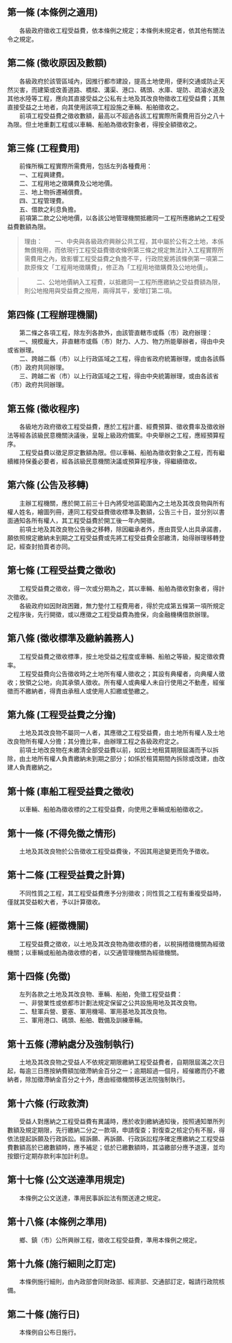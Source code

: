 第一條 (本條例之適用)
---------------------
　　各級政府徵收工程受益費，依本條例之規定；本條例未規定者，依其他有關法令之規定。  


第二條 (徵收原因及數額)
-----------------------
　　各級政府於該管區域內，因推行都市建設，提高土地使用，便利交通或防止天然災害，而建築或改善道路、橋樑、溝渠、港口、碼頭、水庫、堤防、疏濬水道及其他水陸等工程，應向其直接受益之公私有土地及其改良物徵收工程受益費；其無直接受益之土地者，向其使用該項工程設施之車輛、船舶徵收之。  
　　前項工程受益費之徵收數額，最高以不超過各該工程實際所需費用百分之八十為限。但土地重劃工程或以車輛、船舶為徵收對象者，得按全額徵收之。  


第三條 (工程費用)
-----------------
　　前條所稱工程實際所需費用，包括左列各種費用：  
　　一、工程興建費。  
　　二、工程用地之徵購費及公地地價。  
　　三、地上物拆遷補償費。  
　　四、工程管理費。  
　　五、借款之利息負擔。  
　　前項第二款之公地地價，以各該公地管理機關抵繳同一工程所應繳納之工程受益費數額為限。  
> 理由：　　一、中央與各級政府興辦公共工程，其中屬於公有之土地，本係無償撥用，而依現行工程受益費徵收條例第三條之規定無法計入工程實際所需費用之內，致影響工程受益費之負擔不平，行政院爰將該條例第一項第二款原條文「工程用地徵購費」，修正為「工程用地徵購費及公地地價」。

> 　　二、公地地價納入工程費，以抵繳同一工程所應繳納之受益費額為限，則公地撥用與受益費之撥用，兩得其平，爰增訂第二項。



第四條 (工程辦理機關)
---------------------
　　第二條之各項工程，除左列各款外，由該管直轄市或縣（市）政府辦理：  
　　一、規模龐大，非直轄市或縣（市）財力、人力、物力所能舉辦者，得由中央或省辦理。  
　　二、跨越二縣（市）以上行政區域之工程，得由省政府統籌辦理，或由各該縣（市）政府共同辦理。  
　　三、跨越二省（市）以上行政區域之工程，得由中央統籌辦理，或由各該省（市）政府共同辦理。  


第五條 (徵收程序)
-----------------
　　各級地方政府徵收工程受益費，應於工程計畫、經費預算、徵收費率及徵收辦法等經各該級民意機關決議後，呈報上級政府備案。中央舉辦之工程，應經預算程序。  
　　工程受益費以徵足原定數額為限。但以車輛、船舶為徵收對象之工程，而有繼續維持保養必要者，經各該級民意機關決議或預算程序後，得繼續徵收。  


第六條 (公告及移轉)
-------------------
　　主辦工程機關，應於開工前三十日內將受地區範圍內之土地及其改良物與所有權人姓名，繪圖列冊，連同工程受益費徵收標準及數額，公告三十日，並分別以書面通知各所有權人，其工程受益費於開工後一年內開徵。  
　　前項土地及其改良物公告後之移轉，除因繼承者外，應由買受人出具承諾書，願依照規定繳納未到期之工程受益費或先將工程受益費全部繳清，始得辦理移轉登記，經查封拍賣者亦同。  


第七條 (工程受益費之徵收)
-------------------------
　　工程受益費之徵收，得一次或分期為之，其以車輛、船舶為徵收對象者，得計次徵收。  
　　各級政府如因財政困難，無力墊付工程費用者，得於完成第五條第一項所規定之程序後，先行開徵，或以應徵之工程受益費為擔保，向金融機構借款辦理。  


第八條 (徵收標準及繳納義務人)
-----------------------------
　　工程受益費之徵收標準，按土地受益之程度或車輛、船舶之等級，擬定徵收費率。  
　　工程受益費向公告徵收時之土地所有權人徵收之；其設有典權者，向典權人徵收；放領之公地，向其承領人徵收。所有權人或典權人未自行使用之不動產，經催徵而不繳納者，得責由承租人或使用人扣繳或墊繳之。  


第九條 (工程受益費之分擔)
-------------------------
　　土地及其改良物不屬同一人者，其應徵之工程受益費，由土地所有權人及土地改良物所有權人分擔；其分擔比率，由辦理工程之各級政府定之。  
　　前項土地改良物在未繳清全部受益費以前，如因土地租賃期限屆滿而予以拆除，由土地所有權人負責繳納未到期之部分；如係於租賃期間內拆除或改建，由改建人負責繳納之。  


第十條 (車船工程受益費之徵收)
-----------------------------
　　以車輛、船舶為徵收標的之工程受益費，向使用之車輛或船舶徵收之。  


第十一條 (不得免徵之情形)
-------------------------
　　土地及其改良物於公告徵收工程受益費後，不因其用途變更而免予徵收。  


第十二條 (工程受益費之計算)
---------------------------
　　不同性質之工程，其工程受益費應予分別徵收；同性質之工程有重複受益時，僅就其受益較大者，予以計算徵收。  


第十三條 (經徵機關)
-------------------
　　工程受益費之徵收，以土地及其改良物為徵收標的者，以稅捐稽徵機關為經徵機關；以車輛或船舶為徵收標的者，以交通管理機關為經徵機關。  


第十四條 (免徵)
---------------
　　左列各款之土地及其改良物、車輛、船舶，免徵工程受益費：  
　　一、非營業性或依都市計劃法規定保留之公共設施用地及其改良物。  
　　二、駐軍兵營、要塞、軍用機場、軍用基地及其改良物。  
　　三、軍用港口、碼頭、船舶、戰備及訓練車輛。  


第十五條 (滯納處分及強制執行)
-----------------------------
　　土地及其改良物之受益人不依規定期限繳納工程受益費者，自期限屆滿之次日起，每逾三日應按納費額加徵滯納金百分之一；逾期超過一個月，經催繳而仍不繳納者，除加徵滯納金百分之十外，應由經徵機關移送法院強制執行。  


第十六條 (行政救濟)
-------------------
　　受益人對應納之工程受益費有異議時，應於收到繳納通知後，按照通知單所列數額及規定期限，先行繳納二分之一款項，申請復查；對復查之核定仍有不服，得依法提起訴願及行政訴訟。經訴願、再訴願、行政訴訟程序確定應繳納之工程受益費數額高於已繳數額時，應予補足；低於已繳數額時，其溢繳部分應予退還，並均按銀行定期存款利率加計利息。  


第十七條 (公文送達準用規定)
---------------------------
　　本條例之公文送達，準用民事訴訟法有關送達之規定。  


第十八條 (本條例之準用)
-----------------------
　　鄉、鎮（市）公所興辦工程，徵收工程受益費，準用本條例之規定。  


第十九條 (施行細則之訂定)
-------------------------
　　本條例施行細則，由內政部會同財政部、經濟部、交通部訂定，報請行政院核備。  


第二十條 (施行日)
-----------------
　　本條例自公布日施行。
